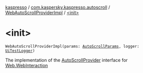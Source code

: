 [kaspresso](../../index.md) / [com.kaspersky.kaspresso.autoscroll](../index.md) / [WebAutoScrollProviderImpl](index.md) / [&lt;init&gt;](./-init-.md)

# &lt;init&gt;

`WebAutoScrollProviderImpl(params: `[`AutoScrollParams`](../-auto-scroll-params/index.md)`, logger: `[`UiTestLogger`](../../com.kaspersky.kaspresso.logger/-ui-test-logger.md)`)`

The implementation of the [AutoScrollProvider](../-auto-scroll-provider/index.md) interface for [Web.WebInteraction](#)

